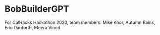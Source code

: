 # BobBuilderGPT
For CalHacks Hackathon 2023, team members: Mike Khor, Autumn Rains, Eric Danforth, Meera Vinod
